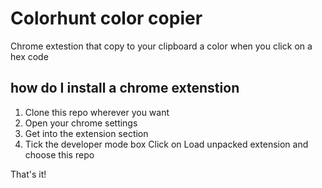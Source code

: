 # Colorhunt color copier

Chrome extestion that copy to your clipboard a color when you click on a hex code

## how do I install a chrome extenstion

1. Clone this repo wherever you want 
2. Open your chrome settings 
3. Get into the extension section 
4. Tick the developer mode box Click on Load unpacked extension and choose this repo 

That's it!

